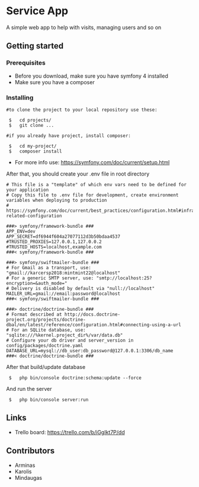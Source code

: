 # Service App
A simple web app to help with visits, managing users and so on
## Getting started
### Prerequisites
* Before you download, make sure you have symfony 4 installed
* Make sure you have a composer
### Installing
```
#to clone the project to your local repository use these:

 $   cd projects/
 $   git clone ...

#if you already have project, install composer:

 $   cd my-project/
 $   composer install
 ```
 * For more info use: https://symfony.com/doc/current/setup.html
 
 After that, you should create your .env file in root directory
 
 ```
 # This file is a "template" of which env vars need to be defined for your application
 # Copy this file to .env file for development, create environment variables when deploying to production
 # https://symfony.com/doc/current/best_practices/configuration.html#infrastructure-related-configuration
 
 ###> symfony/framework-bundle ###
 APP_ENV=dev
 APP_SECRET=df6944f604a27077112d3b50bdaa4537
 #TRUSTED_PROXIES=127.0.0.1,127.0.0.2
 #TRUSTED_HOSTS=localhost,example.com
 ###< symfony/framework-bundle ###
 
 ###> symfony/swiftmailer-bundle ###
 # For Gmail as a transport, use: "gmail://karcersp2018:mintmint22@localhost"
 # For a generic SMTP server, use: "smtp://localhost:25?encryption=&auth_mode="
 # Delivery is disabled by default via "null://localhost"
 MAILER_URL=gmail://email:password@localhost
 ###< symfony/swiftmailer-bundle ###
 
 ###> doctrine/doctrine-bundle ###
 # Format described at http://docs.doctrine-project.org/projects/doctrine-dbal/en/latest/reference/configuration.html#connecting-using-a-url
 # For an SQLite database, use: "sqlite:///%kernel.project_dir%/var/data.db"
 # Configure your db driver and server_version in config/packages/doctrine.yaml
 DATABASE_URL=mysql://db_user:db_password@127.0.0.1:3306/db_name
 ###< doctrine/doctrine-bundle ###
 ```
 After that build/update database
 
```
 $   php bin/console doctrine:schema:update --force
```
And run the server
```
 $   php bin/console server:run
 ```
 ## Links
 * Trello board: https://trello.com/b/iGgIkt7P/dd
 
 ## Contributors
 * Arminas
 * Karolis
 * Mindaugas
